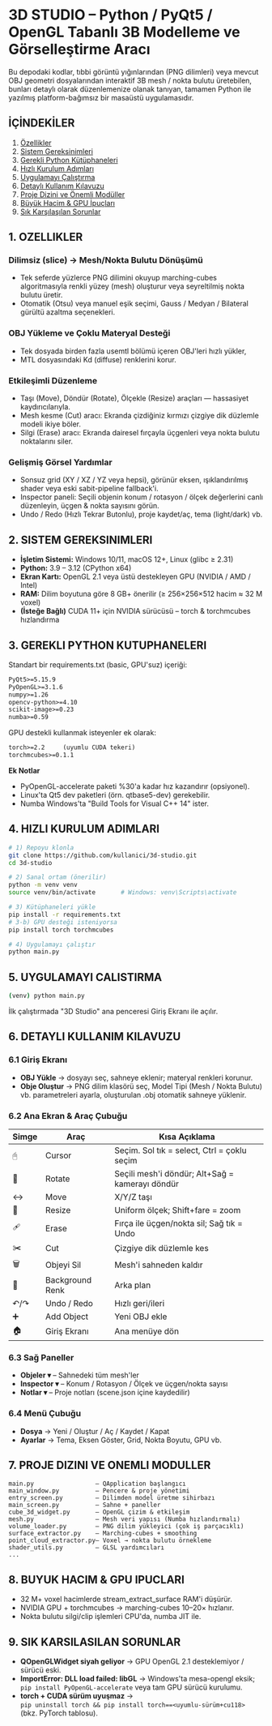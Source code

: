 # 3D STUDIO – Python / PyQt5 / OpenGL Tabanlı 3B Modelleme ve Görselleştirme Aracı

Bu depodaki kodlar, tıbbi görüntü yığınlarından (PNG dilimleri) veya mevcut OBJ geometri dosyalarından interaktif 3B mesh / nokta bulutu üretebilen, bunları detaylı olarak düzenlemenize olanak tanıyan, tamamen Python ile yazılmış platform-bağımsız bir masaüstü uygulamasıdır.

## İÇİNDEKİLER

1. [Özellikler](#1-ozellikler)
2. [Sistem Gereksinimleri](#2-sistem-gereksinimleri)
3. [Gerekli Python Kütüphaneleri](#3-gerekli-python-kutuphaneleri)
4. [Hızlı Kurulum Adımları](#4-hizli-kurulum-adimlari)
5. [Uygulamayı Çalıştırma](#5-uygulamayi-calistirma)
6. [Detaylı Kullanım Kılavuzu](#6-detayli-kullanim-kilavuzu)
7. [Proje Dizini ve Önemli Modüller](#7-proje-dizini-ve-onemli-moduller)
8. [Büyük Hacim & GPU İpuçları](#8-buyuk-hacim--gpu-ipuclari)
9. [Sık Karşılaşılan Sorunlar](#9-sik-karsilasilan-sorunlar)

## 1. OZELLIKLER

### Dilimsiz (slice) → Mesh/Nokta Bulutu Dönüşümü
- Tek seferde yüzlerce PNG dilimini okuyup marching-cubes algoritmasıyla renkli yüzey (mesh) oluşturur veya seyreltilmiş nokta bulutu üretir.
- Otomatik (Otsu) veya manuel eşik seçimi, Gauss / Medyan / Bilateral gürültü azaltma seçenekleri.

### OBJ Yükleme ve Çoklu Materyal Desteği
- Tek dosyada birden fazla usemtl bölümü içeren OBJ'leri hızlı yükler,
- MTL dosyasındaki Kd (diffuse) renklerini korur.

### Etkileşimli Düzenleme
- Taşı (Move), Döndür (Rotate), Ölçekle (Resize) araçları — hassasiyet kaydırıcılarıyla.
- Mesh kesme (Cut) aracı: Ekranda çizdiğiniz kırmızı çizgiye dik düzlemle modeli ikiye böler.
- Silgi (Erase) aracı: Ekranda dairesel fırçayla üçgenleri veya nokta bulutu noktalarını siler.

### Gelişmiş Görsel Yardımlar
- Sonsuz grid (XY / XZ / YZ veya hepsi), görünür eksen, ışıklandırılmış shader veya eski sabit-pipeline fallback'i.
- Inspector paneli: Seçili objenin konum / rotasyon / ölçek değerlerini canlı düzenleyin, üçgen & nokta sayısını görün.
- Undo / Redo (Hızlı Tekrar Butonlu), proje kaydet/aç, tema (light/dark) vb.

## 2. SISTEM GEREKSINIMLERI

- **İşletim Sistemi:** Windows 10/11, macOS 12+, Linux (glibc ≥ 2.31)
- **Python:** 3.9 – 3.12 (CPython x64)
- **Ekran Kartı:** OpenGL 2.1 veya üstü destekleyen GPU (NVIDIA / AMD / Intel)
- **RAM:** Dilim boyutuna göre 8 GB+ önerilir (≥ 256×256×512 hacim ≈ 32 M voxel)
- **(İsteğe Bağlı)** CUDA 11+ için NVIDIA sürücüsü – torch & torchmcubes hızlandırma

## 3. GEREKLI PYTHON KUTUPHANELERI

Standart bir requirements.txt (basic, GPU'suz) içeriği:

```txt
PyQt5>=5.15.9
PyOpenGL>=3.1.6
numpy>=1.26
opencv-python>=4.10
scikit-image>=0.23
numba>=0.59
```

GPU destekli kullanmak isteyenler ek olarak:

```txt
torch>=2.2     (uyumlu CUDA tekeri)
torchmcubes>=0.1.1
```

**Ek Notlar**
- PyOpenGL-accelerate paketi %30'a kadar hız kazandırır (opsiyonel).
- Linux'ta Qt5 dev paketleri (örn. qtbase5-dev) gerekebilir.
- Numba Windows'ta "Build Tools for Visual C++ 14" ister.

## 4. HIZLI KURULUM ADIMLARI

```bash
# 1) Repoyu klonla
git clone https://github.com/kullanici/3d-studio.git
cd 3d-studio

# 2) Sanal ortam (önerilir)
python -m venv venv
source venv/bin/activate       # Windows: venv\Scripts\activate

# 3) Kütüphaneleri yükle
pip install -r requirements.txt
# 3-b) GPU desteği isteniyorsa
pip install torch torchmcubes

# 4) Uygulamayı çalıştır
python main.py
```

## 5. UYGULAMAYI CALISTIRMA

```bash
(venv) python main.py
```

İlk çalıştırmada "3D Studio" ana penceresi Giriş Ekranı ile açılır.

## 6. DETAYLI KULLANIM KILAVUZU

### 6.1 Giriş Ekranı
- **OBJ Yükle** → dosyayı seç, sahneye eklenir; materyal renkleri korunur.
- **Obje Oluştur** → PNG dilim klasörü seç, Model Tipi (Mesh / Nokta Bulutu) vb. parametreleri ayarla, oluşturulan .obj otomatik sahneye yüklenir.

### 6.2 Ana Ekran & Araç Çubuğu

| Simge | Araç | Kısa Açıklama |
|-------|------|---------------|
| 🖰 | Cursor | Seçim. Sol tık = select, Ctrl = çoklu seçim |
| 🔄 | Rotate | Seçili mesh'i döndür; Alt+Sağ = kamerayı döndür |
| ↔️ | Move | X/Y/Z taşı |
| 📏 | Resize | Uniform ölçek; Shift+fare = zoom |
| 🩹 | Erase | Fırça ile üçgen/nokta sil; Sağ tık = Undo |
| ✂️ | Cut | Çizgiye dik düzlemle kes |
| 🗑️ | Objeyi Sil | Mesh'i sahneden kaldır |
| 🌈 | Background Renk | Arka plan |
| ↶/↷ | Undo / Redo | Hızlı geri/ileri |
| ➕ | Add Object | Yeni OBJ ekle |
| 🏠 | Giriş Ekranı | Ana menüye dön |

### 6.3 Sağ Paneller
- **Objeler ▾** – Sahnedeki tüm mesh'ler
- **Inspector ▾** – Konum / Rotasyon / Ölçek ve üçgen/nokta sayısı
- **Notlar ▾** – Proje notları (scene.json içine kaydedilir)

### 6.4 Menü Çubuğu
- **Dosya** → Yeni / Oluştur / Aç / Kaydet / Kapat
- **Ayarlar** → Tema, Eksen Göster, Grid, Nokta Boyutu, GPU vb.

## 7. PROJE DIZINI VE ONEMLI MODULLER

```
main.py                 – QApplication başlangıcı
main_window.py          – Pencere & proje yönetimi
entry_screen.py         – Dilimden model üretme sihirbazı
main_screen.py          – Sahne + paneller
cube_3d_widget.py       – OpenGL çizim & etkileşim
mesh.py                 – Mesh veri yapısı (Numba hızlandırmalı)
volume_loader.py        – PNG dilim yükleyici (çok iş parçacıklı)
surface_extractor.py    – Marching-cubes + smoothing
point_cloud_extractor.py– Voxel → nokta bulutu örnekleme
shader_utils.py         – GLSL yardımcıları
...
```

## 8. BUYUK HACIM & GPU IPUCLARI

- 32 M+ voxel hacimlerde stream_extract_surface RAM'i düşürür.
- NVIDIA GPU + torchmcubes → marching-cubes 10–20× hızlanır.
- Nokta bulutu silgi/clip işlemleri CPU'da, numba JIT ile.

## 9. SIK KARSILASILAN SORUNLAR

- **QOpenGLWidget siyah geliyor** → GPU OpenGL 2.1 desteklemiyor / sürücü eski.
- **ImportError: DLL load failed: libGL** → Windows'ta mesa-opengl eksik;  
  `pip install PyOpenGL-accelerate` veya tam GPU sürücü kurulumu.
- **torch + CUDA sürüm uyuşmaz** →  
  `pip uninstall torch && pip install torch==<uyumlu-sürüm+cu118>` (bkz. PyTorch tablosu). 